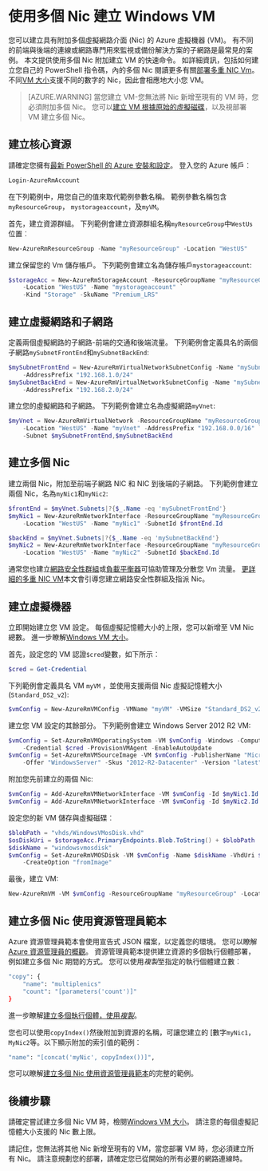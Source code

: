 <properties
   pageTitle="使用多個 Nic 建立 Windows VM |Microsoft Azure"
   description="瞭解如何使用多個 Nic 附加至並使用 PowerShell 的 Azure 或資源管理員的範本建立 Windows VM。"
   services="virtual-machines-windows"
   documentationCenter=""
   authors="iainfoulds"
   manager="timlt"
   editor=""/>

<tags
   ms.service="virtual-machines-windows"
   ms.devlang="na"
   ms.topic="article"
   ms.tgt_pltfrm="vm-windows"
   ms.workload="infrastructure"
   ms.date="10/27/2016"
   ms.author="iainfou"/>

# <a name="creating-a-windows-vm-with-multiple-nics"></a>使用多個 Nic 建立 Windows VM
您可以建立具有附加多個虛擬網路介面 (Nic) 的 Azure 虛擬機器 (VM)。 有不同的前端與後端的連線或網路專門用來監視或備份解決方案的子網路是最常見的案例。 本文提供使用多個 Nic 附加建立 VM 的快速命令。 如詳細資訊，包括如何建立您自己的 PowerShell 指令碼，內的多個 Nic 閱讀更多有關[部署多重 NIC Vm](../virtual-network/virtual-network-deploy-multinic-arm-ps.md)。 不同[VM 大小](virtual-machines-windows-sizes.md)支援不同的數字的 Nic，因此會相應地大小您 VM。

>[AZURE.WARNING] 當您建立 VM-您無法將 Nic 新增至現有的 VM 時，您必須附加多個 Nic。 您可以[建立 VM 根據原始的虛擬磁碟](virtual-machines-windows-vhd-copy.md)，以及視部署 VM 建立多個 Nic。

## <a name="create-core-resources"></a>建立核心資源
請確定您擁有[最新 PowerShell 的 Azure 安裝和設定](../powershell-install-configure.md)。 登入您的 Azure 帳戶︰

```powershell
Login-AzureRmAccount
```

在下列範例中，用您自己的值來取代範例參數名稱。 範例參數名稱包含`myResourceGroup`， `mystorageaccount`，及`myVM`。

首先，建立資源群組。 下列範例會建立資源群組名稱`myResourceGroup`中`WestUs`位置︰

```powershell
New-AzureRmResourceGroup -Name "myResourceGroup" -Location "WestUS"
```

建立保留您的 Vm 儲存帳戶。 下列範例會建立名為儲存帳戶`mystorageaccount`:

```powershell
$storageAcc = New-AzureRmStorageAccount -ResourceGroupName "myResourceGroup" `
    -Location "WestUS" -Name "mystorageaccount" `
    -Kind "Storage" -SkuName "Premium_LRS" 
```

## <a name="create-virtual-network-and-subnets"></a>建立虛擬網路和子網路
定義兩個虛擬網路的子網路-前端的交通和後端流量。 下列範例會定義具名的兩個子網路`mySubnetFrontEnd`和`mySubnetBackEnd`:

```powershell
$mySubnetFrontEnd = New-AzureRmVirtualNetworkSubnetConfig -Name "mySubnetFrontEnd" `
    -AddressPrefix "192.168.1.0/24"
$mySubnetBackEnd = New-AzureRmVirtualNetworkSubnetConfig -Name "mySubnetBackEnd" `
    -AddressPrefix "192.168.2.0/24"
```

建立您的虛擬網路和子網路。 下列範例會建立名為虛擬網路`myVnet`:

```powershell
$myVnet = New-AzureRmVirtualNetwork -ResourceGroupName "myResourceGroup" `
    -Location "WestUS" -Name "myVnet" -AddressPrefix "192.168.0.0/16" `
    -Subnet $mySubnetFrontEnd,$mySubnetBackEnd
```


## <a name="create-multiple-nics"></a>建立多個 Nic
建立兩個 Nic，附加至前端子網路 NIC 和 NIC 到後端的子網路。 下列範例會建立兩個 Nic，名為`myNic1`和`myNic2`:

```powershell
$frontEnd = $myVnet.Subnets|?{$_.Name -eq 'mySubnetFrontEnd'}
$myNic1 = New-AzureRmNetworkInterface -ResourceGroupName "myResourceGroup" `
    -Location "WestUS" -Name "myNic1" -SubnetId $frontEnd.Id

$backEnd = $myVnet.Subnets|?{$_.Name -eq 'mySubnetBackEnd'}
$myNic2 = New-AzureRmNetworkInterface -ResourceGroupName "myResourceGroup" `
    -Location "WestUS" -Name "myNic2" -SubnetId $backEnd.Id
```

通常您也建立[網路安全性群組](../virtual-network/virtual-networks-nsg.md)或[負載平衡器](../load-balancer/load-balancer-overview.md)可協助管理及分散您 Vm 流量。 [更詳細的多重 NIC VM](../virtual-network/virtual-network-deploy-multinic-arm-ps.md)本文會引導您建立網路安全性群組及指派 Nic。


## <a name="create-the-virtual-machine"></a>建立虛擬機器
立即開始建立您 VM 設定。 每個虛擬記憶體大小的上限，您可以新增至 VM Nic 總數。 進一步瞭解[Windows VM 大小](virtual-machines-windows-sizes.md)。 

首先，設定您的 VM 認證`$cred`變數，如下所示︰

```powershell
$cred = Get-Credential
```

下列範例會定義具名 VM `myVM` ，並使用支援兩個 Nic 虛擬記憶體大小 (`Standard_DS2_v2`):

```powershell
$vmConfig = New-AzureRmVMConfig -VMName "myVM" -VMSize "Standard_DS2_v2"
```

建立您 VM 設定的其餘部分。 下列範例會建立 Windows Server 2012 R2 VM:

```powershell
$vmConfig = Set-AzureRmVMOperatingSystem -VM $vmConfig -Windows -ComputerName Te"MyVM" `
    -Credential $cred -ProvisionVMAgent -EnableAutoUpdate
$vmConfig = Set-AzureRmVMSourceImage -VM $vmConfig -PublisherName "MicrosoftWindowsServer" `
    -Offer "WindowsServer" -Skus "2012-R2-Datacenter" -Version "latest"
```

附加您先前建立的兩個 Nic:

```powershell
$vmConfig = Add-AzureRmVMNetworkInterface -VM $vmConfig -Id $myNic1.Id -Primary
$vmConfig = Add-AzureRmVMNetworkInterface -VM $vmConfig -Id $myNic2.Id
```

設定您的新 VM 儲存與虛擬磁碟︰

```powershell
$blobPath = "vhds/WindowsVMosDisk.vhd"
$osDiskUri = $storageAcc.PrimaryEndpoints.Blob.ToString() + $blobPath
$diskName = "windowsvmosdisk"
$vmConfig = Set-AzureRmVMOSDisk -VM $vmConfig -Name $diskName -VhdUri $osDiskUri `
    -CreateOption "fromImage"
```

最後，建立 VM:

```powershell
New-AzureRmVM -VM $vmConfig -ResourceGroupName "myResourceGroup" -Location "WestUS"
```

## <a name="creating-multiple-nics-using-resource-manager-templates"></a>建立多個 Nic 使用資源管理員範本
Azure 資源管理員範本會使用宣告式 JSON 檔案，以定義您的環境。 您可以瞭解[Azure 資源管理員的概觀](../azure-resource-manager/resource-group-overview.md)。 資源管理員範本提供建立資源的多個執行個體部署，例如建立多個 Nic 期間的方式。 您可以使用*複製*至指定的執行個體建立數︰

```bash
"copy": {
    "name": "multiplenics"
    "count": "[parameters('count')]"
}
```

進一步瞭解[建立多個執行個體，使用*複製*](../resource-group-create-multiple.md)。 

您也可以使用`copyIndex()`然後附加到資源的名稱，可讓您建立的 [數字`myNic1`，`MyNic2`等。以下顯示附加的索引值的範例︰

```bash
"name": "[concat('myNic', copyIndex())]", 
```

您可以瞭解[建立多個 Nic 使用資源管理員範本](../virtual-network/virtual-network-deploy-multinic-arm-template.md)的完整的範例。

## <a name="next-steps"></a>後續步驟
請確定嘗試建立多個 Nic VM 時，檢閱[Windows VM 大小](virtual-machines-windows-sizes.md)。 請注意的每個虛擬記憶體大小支援的 Nic 數上限。 

請記住，您無法將其他 Nic 新增至現有的 VM，當您部署 VM 時，您必須建立所有 Nic。 請注意規劃您的部署，請確定您已從開始的所有必要的網路連線時。